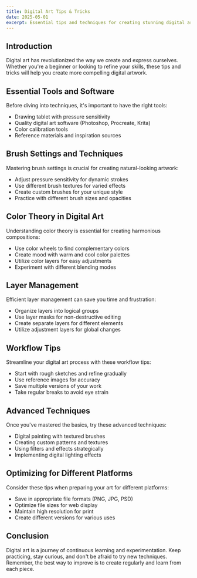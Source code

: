 ```yaml
---
title: Digital Art Tips & Tricks
date: 2025-05-01
excerpt: Essential tips and techniques for creating stunning digital art, from brush settings to color theory.
---
```


## Introduction

Digital art has revolutionized the way we create and express ourselves. Whether you're a beginner or looking to refine your skills, these tips and tricks will help you create more compelling digital artwork.

## Essential Tools and Software

Before diving into techniques, it's important to have the right tools:

*   Drawing tablet with pressure sensitivity
*   Quality digital art software (Photoshop, Procreate, Krita)
*   Color calibration tools
*   Reference materials and inspiration sources

## Brush Settings and Techniques

Mastering brush settings is crucial for creating natural-looking artwork:

*   Adjust pressure sensitivity for dynamic strokes
*   Use different brush textures for varied effects
*   Create custom brushes for your unique style
*   Practice with different brush sizes and opacities

## Color Theory in Digital Art

Understanding color theory is essential for creating harmonious compositions:

*   Use color wheels to find complementary colors
*   Create mood with warm and cool color palettes
*   Utilize color layers for easy adjustments
*   Experiment with different blending modes

## Layer Management

Efficient layer management can save you time and frustration:

*   Organize layers into logical groups
*   Use layer masks for non-destructive editing
*   Create separate layers for different elements
*   Utilize adjustment layers for global changes

## Workflow Tips

Streamline your digital art process with these workflow tips:

*   Start with rough sketches and refine gradually
*   Use reference images for accuracy
*   Save multiple versions of your work
*   Take regular breaks to avoid eye strain

## Advanced Techniques

Once you've mastered the basics, try these advanced techniques:

*   Digital painting with textured brushes
*   Creating custom patterns and textures
*   Using filters and effects strategically
*   Implementing digital lighting effects

## Optimizing for Different Platforms

Consider these tips when preparing your art for different platforms:

*   Save in appropriate file formats (PNG, JPG, PSD)
*   Optimize file sizes for web display
*   Maintain high resolution for print
*   Create different versions for various uses

## Conclusion

Digital art is a journey of continuous learning and experimentation. Keep practicing, stay curious, and don't be afraid to try new techniques. Remember, the best way to improve is to create regularly and learn from each piece. 